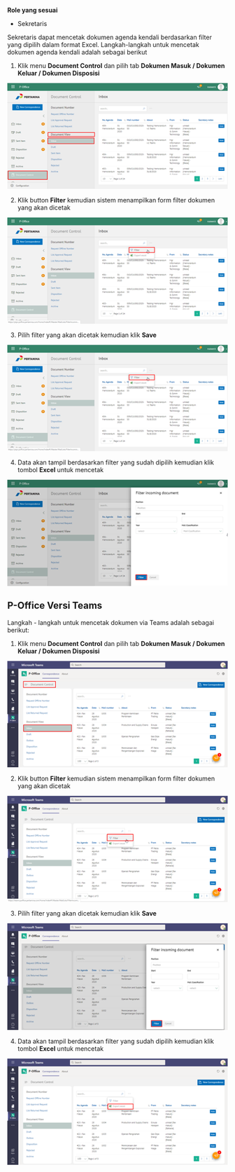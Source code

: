 **Role yang sesuai**

- Sekretaris

Sekretaris dapat mencetak dokumen agenda kendali berdasarkan filter yang dipilih dalam format Excel. Langkah-langkah untuk mencetak dokumen agenda kendali adalah sebagai berikut

1. Klik menu **Document Control** dan pilih tab **Dokumen Masuk / Dokumen Keluar / Dokumen Disposisi**

![gambar](DocumentControl/DC_Web/MM16.png)

2. Klik button **Filter** kemudian sistem menampilkan form filter dokumen yang akan dicetak

![gambar](DocumentControl/DC_Web/MM17.png)

3. Pilih filter yang akan dicetak kemudian klik **Save**

![gambar](DocumentControl/DC_Web/MM17.png)

4. Data akan tampil berdasarkan filter yang sudah dipilih kemudian klik tombol **Excel** untuk mencetak

![gambar](DocumentControl/DC_Web/MM18.png)


## **P-Office Versi Teams**

Langkah - langkah untuk mencetak dokumen via Teams adalah sebagai berikut:

1. Klik menu **Document Control** dan pilih tab **Dokumen Masuk / Dokumen Keluar / Dokumen Disposisi**

![gambar](DocumentControl/DC_Teams/DC17.png)

2. Klik button **Filter** kemudian sistem menampilkan form filter dokumen yang akan dicetak

![gambar](DocumentControl/DC_Teams/DC18.png)

3. Pilih filter yang akan dicetak kemudian klik **Save**

![gambar](DocumentControl/DC_Teams/DC19.png)

4. Data akan tampil berdasarkan filter yang sudah dipilih kemudian klik tombol **Excel** untuk mencetak

![gambar](DocumentControl/DC_Teams/DC20.png)

